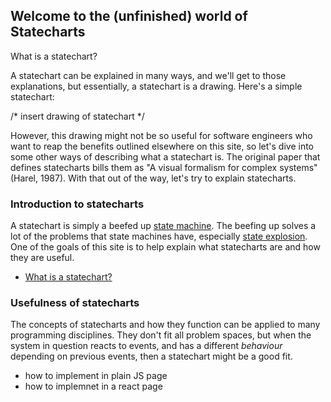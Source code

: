 ## Welcome to the (unfinished) world of Statecharts

What is a statechart?

A statechart can be explained in many ways, and we'll get to those explanations, but essentially, a statechart is a drawing.  Here's a simple statechart:

/* insert drawing of statechart */

However, this drawing might not be so useful for software engineers who want to reap the benefits outlined elsewhere on this site, so let's dive into some other ways of describing what a statechart is.  The original paper that defines statecharts bills them as "A visual formalism for complex systems" (Harel, 1987).  With that out of the way, let's try to explain statecharts.

### Introduction to statecharts

A statechart is simply a beefed up [state machine](state-machine.html).  The beefing up solves a lot of the problems that state machines have, especially [state explosion](state-machine-state-explosion.html).  One of the goals of this site is to help explain what statecharts are and how they are useful.

* [What is a statechart?](what-is-a-statechart.html)

### Usefulness of statecharts

The concepts of statecharts and how they function can be applied to many programming disciplines.  They don't fit all problem spaces, but when the system in question reacts to events, and has a different _behaviour_ depending on previous events, then a statechart might be a good fit.

* how to implement in plain JS page
* how to implemnet in a react page


